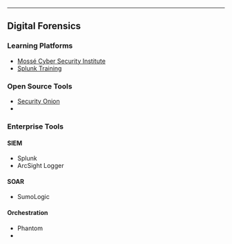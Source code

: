 ***
## Digital Forensics

### Learning Platforms
- [Mossé Cyber Security Institute](https://www.mosse-institute.com/)
- [Splunk Training](https://www.splunk.com/en_us/training.html)

### Open Source Tools
- [Security Onion](https://securityonion.net/)
- 

### Enterprise Tools
#### SIEM
- Splunk
- ArcSight Logger

#### SOAR 
- SumoLogic

#### Orchestration
- Phantom
- 
